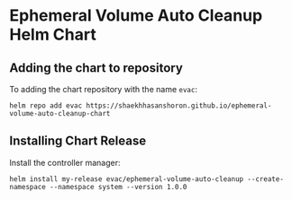 # Ephemeral Volume Auto Cleanup Helm Chart

## Adding the chart to repository

To adding the chart repository with the name `evac`:

```
helm repo add evac https://shaekhhasanshoron.github.io/ephemeral-volume-auto-cleanup-chart
```

## Installing Chart Release

Install the controller manager:

```
helm install my-release evac/ephemeral-volume-auto-cleanup --create-namespace --namespace system --version 1.0.0
```
